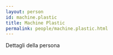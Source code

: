 ```yaml
---
layout: person
id: machine.plastic
title: Machine Plastic
permalink: people/machine.plastic.html
---
```


Dettagli della persona